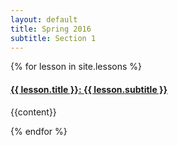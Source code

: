 ```yaml
---
layout: default
title: Spring 2016
subtitle: Section 1
---
```

<div class="spring-2016">
    {% for lesson in site.lessons %}
       <h4><a href="{{ lesson.url | prepend: site.baseurl }}"><span class="lesson-title">{{ lesson.title }}</span>: <span class="lesson-subtitle">{{ lesson.subtitle }}</span></a></h4>
       <p>{{content}}</p>
    {% endfor %}
</div>
